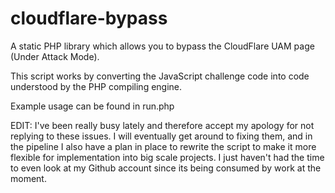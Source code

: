 # cloudflare-bypass
A static PHP library which allows you to bypass the CloudFlare UAM page (Under Attack Mode). 

This script works by converting the JavaScript challenge code into code understood by the PHP compiling engine. 

Example usage can be found in run.php

EDIT: I've been really busy lately and therefore accept my apology for not replying to these issues. I will eventually get around to fixing them, and in the pipeline I also have a plan in place to rewrite the script to make it more flexible for implementation into big scale projects. I just haven't had the time to even look at my Github account since its being consumed by work at the moment.
